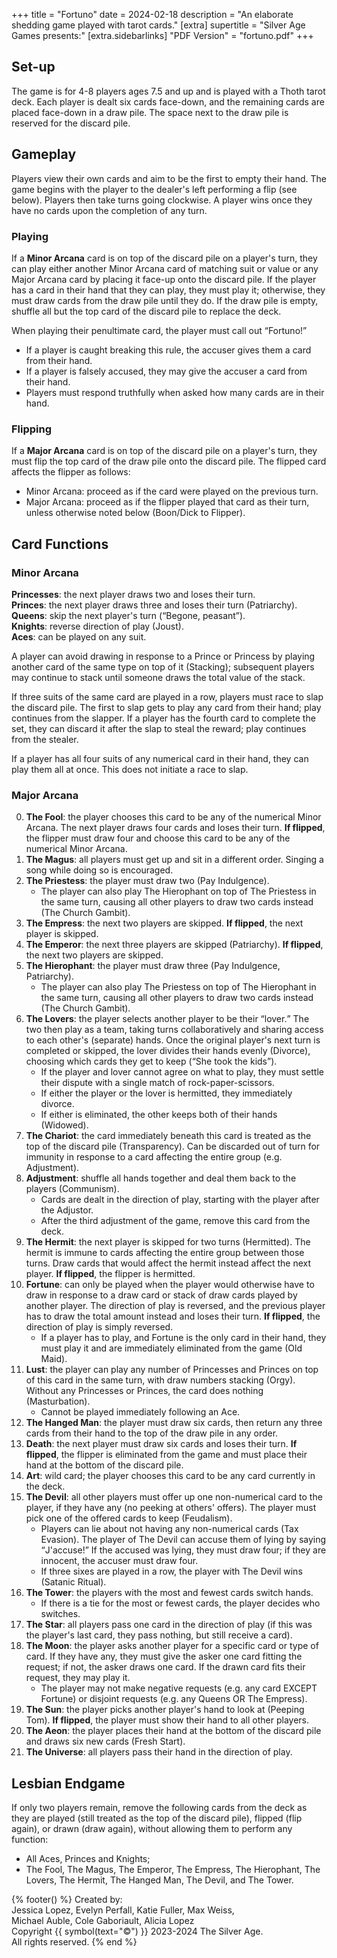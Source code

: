 +++
title = "Fortuno"
date = 2024-02-18
description = "An elaborate shedding game played with tarot cards."
[extra]
supertitle = "Silver Age Games presents:"
[extra.sidebarlinks]
"PDF Version" = "fortuno.pdf"
+++

## Set-up

The game is for 4-8 players ages 7.5 and up and is played with a Thoth tarot deck.
Each player is dealt six cards face-down, and the remaining cards are placed face-down in a draw pile.
The space next to the draw pile is reserved for the discard pile.

## Gameplay

Players view their own cards and aim to be the first to empty their hand.
The game begins with the player to the dealer's left performing a flip (see below).
Players then take turns going clockwise.
A player wins once they have no cards upon the completion of any turn.

### Playing

If a **Minor Arcana** card is on top of the discard pile on a player's turn, they can play either another Minor Arcana card of matching suit or value or any Major Arcana card by placing it face-up onto the discard pile.
If the player has a card in their hand that they can play, they must play it; otherwise, they must draw cards from the draw pile until they do.
If the draw pile is empty, shuffle all but the top card of the discard pile to replace the deck.

When playing their penultimate card, the player must call out <q>Fortuno!</q>
 - If a player is caught breaking this rule, the accuser gives them a card from their hand.
 - If a player is falsely accused, they may give the accuser a card from their hand.
 - Players must respond truthfully when asked how many cards are in their hand.

### Flipping

If a **Major Arcana** card is on top of the discard pile on a player's turn, they must flip the top card of the draw pile onto the discard pile.
The flipped card affects the flipper as follows:
 - Minor Arcana: proceed as if the card were played on the previous turn.
 - Major Arcana: proceed as if the flipper played that card as their turn, unless otherwise noted below (Boon/Dick to Flipper).

## Card Functions

### Minor Arcana

**Princesses**: the next player draws two and loses their turn.<br>
**Princes**: the next player draws three and loses their turn (Patriarchy).<br>
**Queens**: skip the next player's turn (<q>Begone, peasant</q>).<br>
**Knights**: reverse direction of play (Joust).<br>
**Aces**: can be played on any suit.

A player can avoid drawing in response to a Prince or Princess by playing another card of the same type on top of it (Stacking); subsequent players may continue to stack until someone draws the total value of the stack.

If three suits of the same card are played in a row, players must race to slap the discard pile.
The first to slap gets to play any card from their hand; play continues from the slapper.
If a player has the fourth card to complete the set, they can discard it after the slap to steal the reward; play continues from the stealer.

If a player has all four suits of any numerical card in their hand, they can play them all at once.
This does not initiate a race to slap.

### Major Arcana

<ol start="0">
<li><strong>The Fool</strong>: the player chooses this card to be any of the numerical Minor Arcana.
The next player draws four cards and loses their turn.
<strong>If flipped</strong>, the flipper must draw four and choose this card to be any of the numerical Minor Arcana.</li>
<li><strong>The Magus</strong>: all players must get up and sit in a different order.
Singing a song while doing so is encouraged.</li>
<li><strong>The Priestess</strong>: the player must draw two (Pay Indulgence).
<ul><li>The player can also play The Hierophant on top of The Priestess in the same turn, causing all other players to draw two cards instead (The Church Gambit).</li></ul></li>
<li><strong>The Empress</strong>: the next two players are skipped.
<strong>If flipped</strong>, the next player is skipped.</li>
<li><strong>The Emperor</strong>: the next three players are skipped (Patriarchy).
<strong>If flipped</strong>, the next two players are skipped.</li>
<li><strong>The Hierophant</strong>: the player must draw three (Pay Indulgence, Patriarchy).
<ul><li>The player can also play The Priestess on top of The Hierophant in the same turn, causing all other players to draw two cards instead (The Church Gambit).</li></ul></li>
<li><strong>The Lovers</strong>: the player selects another player to be their <q>lover.</q>
The two then play as a team, taking turns collaboratively and sharing access to each other's (separate) hands.
Once the original player's next turn is completed or skipped, the lover divides their hands evenly (Divorce), choosing which cards they get to keep (<q>She took the kids</q>).
<ul><li>If the player and lover cannot agree on what to play, they must settle their dispute with a single match of rock-paper-scissors.</li>
<li>If either the player or the lover is hermitted, they immediately divorce.</li>
<li>If either is eliminated, the other keeps both of their hands (Widowed).</li></ul></li>
<li><strong>The Chariot</strong>: the card immediately beneath this card is treated as the top of the discard pile (Transparency).
Can be discarded out of turn for immunity in response to a card affecting the entire group (e.g. Adjustment).</li>
<li><strong>Adjustment</strong>: shuffle all hands together and deal them back to the players (Communism).
<ul><li>Cards are dealt in the direction of play, starting with the player after the Adjustor.</li>
<li>After the third adjustment of the game, remove this card from the deck.</li></ul></li>
<li><strong>The Hermit</strong>: the next player is skipped for two turns (Hermitted).
The hermit is immune to cards affecting the entire group between those turns.
Draw cards that would affect the hermit instead affect the next player.
<strong>If flipped</strong>, the flipper is hermitted.</li>
<li><strong>Fortune</strong>: can only be played when the player would otherwise have to draw in response to a draw card or stack of draw cards played by another player.
The direction of play is reversed, and the previous player has to draw the total amount instead and loses their turn.
<strong>If flipped</strong>, the direction of play is simply reversed.
<ul><li>If a player has to play, and Fortune is the only card in their hand, they must play it and are immediately eliminated from the game (Old Maid).</li></ul></li>
<li><strong>Lust</strong>: the player can play any number of Princesses and Princes on top of this card in the same turn, with draw numbers stacking (Orgy).
Without any Princesses or Princes, the card does nothing (Masturbation).
<ul><li>Cannot be played immediately following an Ace.</li></ul></li>
<li><strong>The Hanged Man</strong>: the player must draw six cards, then return any three cards from their hand to the top of the draw pile in any order.</li>
<li><strong>Death</strong>: the next player must draw six cards and loses their turn.
<strong>If flipped</strong>, the flipper is eliminated from the game and must place their hand at the bottom of the discard pile.</li>
<li><strong>Art</strong>: wild card; the player chooses this card to be any card currently in the deck.</li>
<li><strong>The Devil</strong>: all other players must offer up one non-numerical card to the player, if they have any (no peeking at others' offers).
The player must pick one of the offered cards to keep (Feudalism).
<ul><li>Players can lie about not having any non-numerical cards (Tax Evasion).
The player of The Devil can accuse them of lying by saying <q>J'accuse!</q>
If the accused was lying, they must draw four; if they are innocent, the accuser must draw four.</li>
<li>If three sixes are played in a row, the player with The Devil wins (Satanic Ritual).</li></ul></li>
<li><strong>The Tower</strong>: the players with the most and fewest cards switch hands.
<ul><li>If there is a tie for the most or fewest cards, the player decides who switches.</li></ul></li>
<li><strong>The Star</strong>: all players pass one card in the direction of play (if this was the player's last card, they pass nothing, but still receive a card).</li>
<li><strong>The Moon</strong>: the player asks another player for a specific card or type of card.
If they have any, they must give the asker one card fitting the request; if not, the asker draws one card.
If the drawn card fits their request, they may play it.
<ul><li>The player may not make negative requests (e.g. any card EXCEPT Fortune) or disjoint requests (e.g. any Queens OR The Empress).</li></ul></li>
<li><strong>The Sun</strong>: the player picks another player's hand to look at (Peeping Tom).
<strong>If flipped</strong>, the player must show their hand to all other players.</li>
<li><strong>The Aeon</strong>: the player places their hand at the bottom of the discard pile and draws six new cards (Fresh Start).</li>
<li><strong>The Universe</strong>: all players pass their hand in the direction of play.</li>
</ol>

## Lesbian Endgame

If only two players remain, remove the following cards from the deck as they are played (still treated as the top of the discard pile), flipped (flip again), or drawn (draw again), without allowing them to perform any function:
 - All Aces, Princes and Knights;
 - The Fool, The Magus, The Emperor, The Empress, The Hierophant, The Lovers, The Hermit, The Hanged Man, The Devil, and The Tower.

{% footer() %}
Created by:<br>
Jessica Lopez, Evelyn Perfall, Katie Fuller, Max Weiss,<br>
Michael Auble, Cole Gaboriault, Alicia Lopez<br>
Copyright {{ symbol(text="&copy;") }} 2023-2024 The Silver Age.<br>
All rights reserved.
{% end %}

